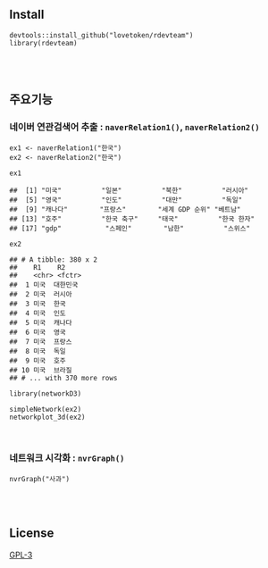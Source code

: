 Install
-------

    devtools::install_github("lovetoken/rdevteam")
    library(rdevteam)

<br><br>

주요기능
--------

### 네이버 연관검색어 추출 : `naverRelation1()`, `naverRelation2()`

    ex1 <- naverRelation1("한국")
    ex2 <- naverRelation2("한국")

    ex1

    ##  [1] "미국"          "일본"          "북한"          "러시아"       
    ##  [5] "영국"          "인도"          "대만"          "독일"         
    ##  [9] "캐나다"        "프랑스"        "세계 GDP 순위" "베트남"       
    ## [13] "호주"          "한국 축구"     "태국"          "한국 한자"    
    ## [17] "gdp"           "스페인"        "남한"          "스위스"

    ex2

    ## # A tibble: 380 x 2
    ##    R1    R2      
    ##    <chr> <fctr>  
    ##  1 미국  대한민국
    ##  2 미국  러시아  
    ##  3 미국  한국    
    ##  4 미국  인도    
    ##  5 미국  캐나다  
    ##  6 미국  영국    
    ##  7 미국  프랑스  
    ##  8 미국  독일    
    ##  9 미국  호주    
    ## 10 미국  브라질  
    ## # ... with 370 more rows

    library(networkD3)

    simpleNetwork(ex2)
    networkplot_3d(ex2)

<br>

### 네트워크 시각화 : `nvrGraph()`

    nvrGraph("사과")

<br><br>

License
-------

[GPL-3](https://www.gnu.org/licenses/gpl-3.0.en.html)
